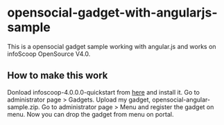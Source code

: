 # opensocial-gadget-with-angularjs-sample

This is a opensocial gadget sample working with angular.js and works on infoScoop OpenSource V4.0.

## How to make this work
Donload infoscoop-4.0.0.0-quickstart from [here](https://www.infoscoop.org/en/download/) and install it.
Go to administrator page > Gadgets.
Upload my gadget, opensocial-angular-sample.zip.
Go to administrator page > Menu and register the gadget on menu.
Now you can drop the gadget from menu on portal.
